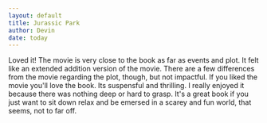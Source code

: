 ```yaml
---
layout: default
title: Jurassic Park
author: Devin
date: today
---
```

<div class="container text-center card text-white bg-secondary mb-3" style="max-width: 40rem; font-weight: normal;">
<!--   <h1>Jurassic Park</h1> -->
  Loved it! The movie is very close to the book as far as events and plot. It felt like an extended addition version of the movie. There are a few differences from the movie regarding the plot, though, but not impactful. If you liked the movie you'll love the book. Its suspensful and thrilling. I really enjoyed it because there was nothing deep or hard to grasp. It's a great book if you just want to sit down relax and be emersed in a scarey and fun world, that seems, not to far off.
</div>
